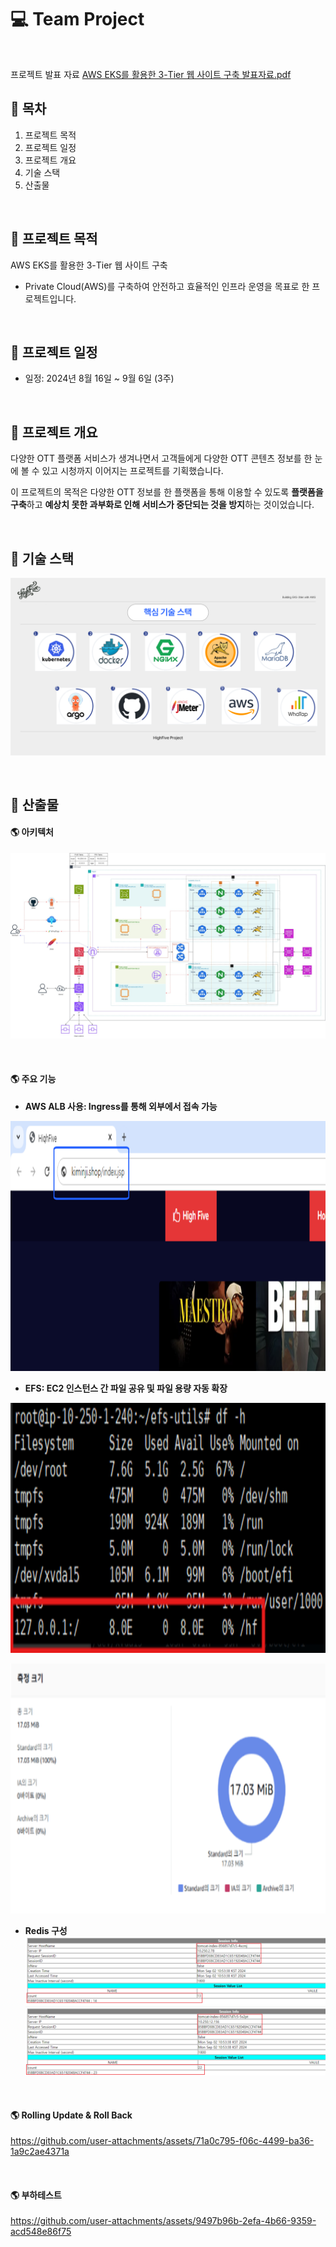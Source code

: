 # 💻 Team Project
<br>

프로젝트 발표 자료
[AWS EKS를 활용한 3-Tier 웹 사이트 구축 발표자료.pdf](https://github.com/user-attachments/files/17642571/AWS.EKS.3-Tier.pdf)


📜 목차
---
1. 프로젝트 목적
2. 프로젝트 일정
3. 프로젝트 개요
4. 기술 스택
5. 산출물

<br>

🎨 프로젝트 목적
---
AWS EKS를 활용한 3-Tier 웹 사이트 구축
- Private Cloud(AWS)를 구축하여 안전하고 효율적인 인프라 운영을 목표로 한 프로젝트입니다.

<br>

📅 프로젝트 일정
---
- 일정: 2024년 8월 16일 ~ 9월 6일 (3주)

<br>

📍 프로젝트 개요
---
다양한 OTT 플랫폼 서비스가 생겨나면서 고객들에게 다양한 OTT 콘텐츠 정보를 한 눈에 볼 수 있고 시청까지 이어지는 프로젝트를 기획했습니다. 
<br>

이 프로젝트의 목적은 다양한 OTT 정보를 한 플랫폼을 통해 이용할 수 있도록 **플랫폼을 구축**하고 **예상치 못한 과부화로 인해 서비스가 중단되는 것을 방지**하는 것이었습니다.

<br>

📍 기술 스택
---
![핵심 기술 스택](./image/tech.PNG)

<br>

📍 산출물
---
#### 🌎 아키텍처
![아키텍처](./image/architecture.png)

<br>

#### 🌎 주요 기능
- **AWS ALB 사용: Ingress를 통해 외부에서 접속 가능**
<p align="center">
<img src="./image/ALB.png" width="800" height="400"/>

<br>

- **EFS: EC2 인스턴스 간 파일 공유 및 파일 용량 자동 확장**
<p align="center">
<img src="./image/efs.png" width="800" height="400"/>
<p align="center">
<img src="./image/efs2.png" width="800" height="400"/>
<br>

- **Redis 구성**
![redis1](./image/redis1.png)       ![redis2](./image/redis2.png)

<br>

#### 🌎 Rolling Update & Roll Back


https://github.com/user-attachments/assets/71a0c795-f06c-4499-ba36-1a9c2ae4371a



<br>

#### 🌎 부하테스트


https://github.com/user-attachments/assets/9497b96b-2efa-4b66-9359-acd548e86f75



